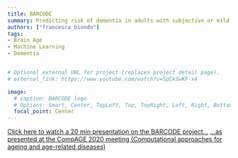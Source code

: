 ```yaml
---
title: BARCODE
summary: Predicting risk of dementia in adults with subjective or mild cognitive impairment using the brain-age paradigm.
authors: ["francesca_biondo"]
tags:
- Brain Age
- Machine Learning
- Dementia


# Optional external URL for project (replaces project detail page).
# external_link: https://www.youtube.com/watch?v=SpEkSwKF-x4

image:
  # caption: BARCODE logo
  # Options: Smart, Center, TopLeft, Top, TopRight, Left, Right, BottomLeft, Bottom, BottomRight
  focal_point: Center
---
```


[Click here to watch a 20 min presentation on the BARCODE project...](https://www.youtube.com/watch?v=SpEkSwKF-x4)
[...as presented at the CompAGE 2020 meeting (Computational approaches for ageing and age-related diseases)](https://neuroinformatics.icm-institute.org/conferences/compage-2020/)


